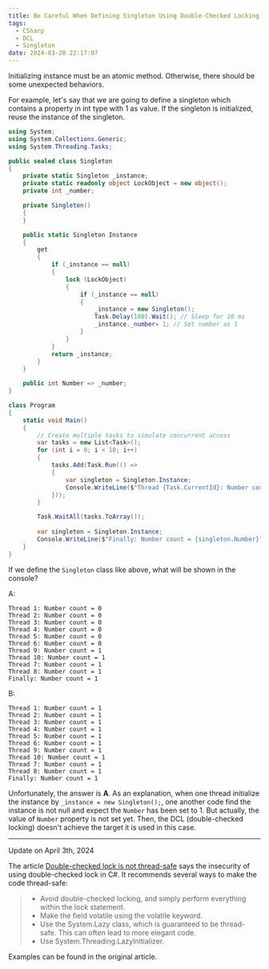 ```yaml
---
title: Be Careful When Defining Singleton Using Double-Checked Locking
tags:
  - CSharp
  - DCL
  - Singleton
date: 2024-03-28 22:17:07
---
```



Initializing instance must be an atomic method. Otherwise, there should be some unexpected behaviors.

For example, let's say that we are going to define a singleton which contains a property in int type with 1 as value. If the singleton is initialized, reuse the instance of the singleton.

```cs
using System;
using System.Collections.Generic;
using System.Threading.Tasks;

public sealed class Singleton
{
    private static Singleton _instance;
    private static readonly object LockObject = new object();
    private int _number;

    private Singleton()
    {
    }

    public static Singleton Instance
    {
        get
        {
            if (_instance == null)
            {
                lock (LockObject)
                {
                    if (_instance == null)
                    {
                        _instance = new Singleton();
                        Task.Delay(100).Wait(); // Sleep for 10 ms
                        _instance._number= 1; // Set number as 1
                    }
                }
            }
            return _instance;
        }
    }

    public int Number => _number;
}

class Program
{
    static void Main()
    {
        // Create multiple tasks to simulate concurrent access
        var tasks = new List<Task>();
        for (int i = 0; i < 10; i++)
        {
            tasks.Add(Task.Run(() =>
            {
                var singleton = Singleton.Instance;
                Console.WriteLine($"Thread {Task.CurrentId}: Number count = {singleton.Number}");
            }));
        }

        Task.WaitAll(tasks.ToArray());
        
        var singleton = Singleton.Instance;
        Console.WriteLine($"Finally: Number count = {singleton.Number}");
    }
}
```

If we define the `Singleton` class like above, what will be shown in the console?

A:

```plain
Thread 1: Number count = 0
Thread 2: Number count = 0
Thread 3: Number count = 0
Thread 4: Number count = 0
Thread 5: Number count = 0
Thread 6: Number count = 0
Thread 9: Number count = 1
Thread 10: Number count = 1
Thread 7: Number count = 1
Thread 8: Number count = 1
Finally: Number count = 1
```

B:

```plain
Thread 1: Number count = 1
Thread 2: Number count = 1
Thread 3: Number count = 1
Thread 4: Number count = 1
Thread 5: Number count = 1
Thread 6: Number count = 1
Thread 9: Number count = 1
Thread 10: Number count = 1
Thread 7: Number count = 1
Thread 8: Number count = 1
Finally: Number count = 1
```

Unfortunately, the answer is **A**. As an explanation, when one thread initialize the instance by `_instance = new Singleton();`, one another code find the instance is not null and expect the `Number` has been set to 1. But actually, the value of `Number` property is not set yet. Then, the DCL (double-checked locking) doesn't achieve the target it is used in this case.

---

Update on April 3th, 2024

The article [Double-checked lock is not thread-safe](https://codeql.github.com/codeql-query-help/csharp/cs-unsafe-double-checked-lock/) says the insecurity of using double-checked lock in C#. It recommends several ways to make the code thread-safe:

> - Avoid double-checked locking, and simply perform everything within the lock statement.
> - Make the field volatile using the volatile keyword.
> - Use the System.Lazy class, which is guaranteed to be thread-safe. This can often lead to more elegant code.
> - Use System.Threading.LazyInitializer.

Examples can be found in the original article.